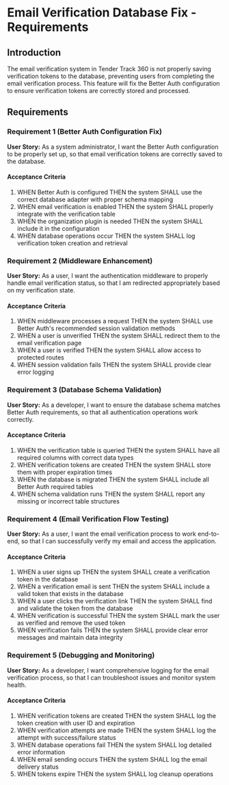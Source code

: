 # Email Verification Database Fix - Requirements

## Introduction

The email verification system in Tender Track 360 is not properly saving verification tokens to the database, preventing users from completing the email verification process. This feature will fix the Better Auth configuration to ensure verification tokens are correctly stored and processed.

## Requirements

### Requirement 1 (Better Auth Configuration Fix)

**User Story:** As a system administrator, I want the Better Auth configuration to be properly set up, so that email verification tokens are correctly saved to the database.

#### Acceptance Criteria

1. WHEN Better Auth is configured THEN the system SHALL use the correct database adapter with proper schema mapping
2. WHEN email verification is enabled THEN the system SHALL properly integrate with the verification table
3. WHEN the organization plugin is needed THEN the system SHALL include it in the configuration
4. WHEN database operations occur THEN the system SHALL log verification token creation and retrieval

### Requirement 2 (Middleware Enhancement)

**User Story:** As a user, I want the authentication middleware to properly handle email verification status, so that I am redirected appropriately based on my verification state.

#### Acceptance Criteria

1. WHEN middleware processes a request THEN the system SHALL use Better Auth's recommended session validation methods
2. WHEN a user is unverified THEN the system SHALL redirect them to the email verification page
3. WHEN a user is verified THEN the system SHALL allow access to protected routes
4. WHEN session validation fails THEN the system SHALL provide clear error logging

### Requirement 3 (Database Schema Validation)

**User Story:** As a developer, I want to ensure the database schema matches Better Auth requirements, so that all authentication operations work correctly.

#### Acceptance Criteria

1. WHEN the verification table is queried THEN the system SHALL have all required columns with correct data types
2. WHEN verification tokens are created THEN the system SHALL store them with proper expiration times
3. WHEN the database is migrated THEN the system SHALL include all Better Auth required tables
4. WHEN schema validation runs THEN the system SHALL report any missing or incorrect table structures

### Requirement 4 (Email Verification Flow Testing)

**User Story:** As a user, I want the email verification process to work end-to-end, so that I can successfully verify my email and access the application.

#### Acceptance Criteria

1. WHEN a user signs up THEN the system SHALL create a verification token in the database
2. WHEN a verification email is sent THEN the system SHALL include a valid token that exists in the database
3. WHEN a user clicks the verification link THEN the system SHALL find and validate the token from the database
4. WHEN verification is successful THEN the system SHALL mark the user as verified and remove the used token
5. WHEN verification fails THEN the system SHALL provide clear error messages and maintain data integrity

### Requirement 5 (Debugging and Monitoring)

**User Story:** As a developer, I want comprehensive logging for the email verification process, so that I can troubleshoot issues and monitor system health.

#### Acceptance Criteria

1. WHEN verification tokens are created THEN the system SHALL log the token creation with user ID and expiration
2. WHEN verification attempts are made THEN the system SHALL log the attempt with success/failure status
3. WHEN database operations fail THEN the system SHALL log detailed error information
4. WHEN email sending occurs THEN the system SHALL log the email delivery status
5. WHEN tokens expire THEN the system SHALL log cleanup operations
